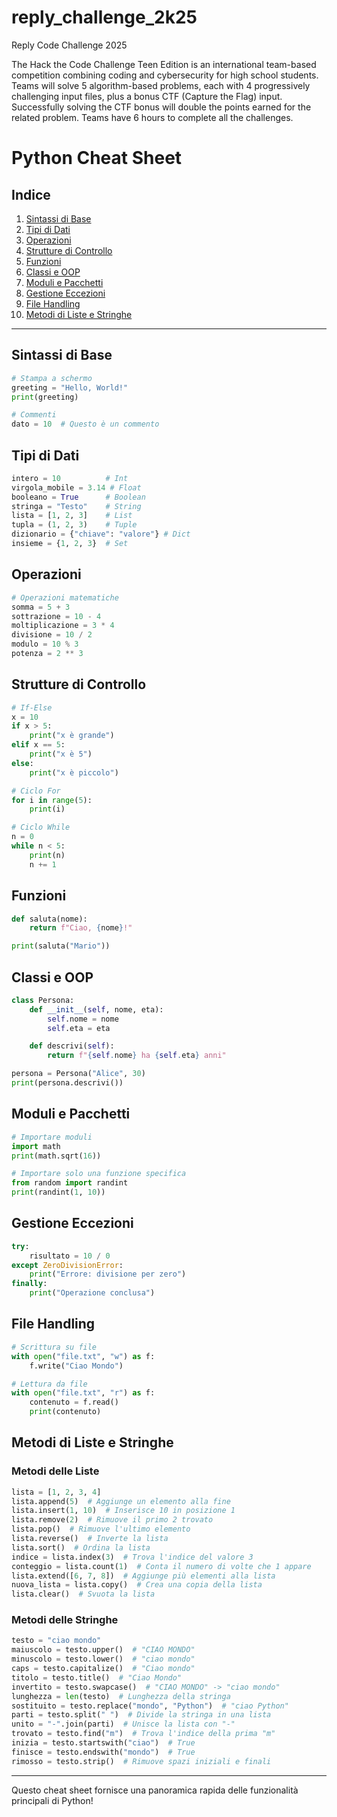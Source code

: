 # reply_challenge_2k25
Reply Code Challenge 2025

The Hack the Code Challenge Teen Edition is an international team-based competition combining coding and cybersecurity for high school students. Teams will solve 5 algorithm-based problems, each with 4 progressively challenging input files, plus a bonus CTF (Capture the Flag) input. Successfully solving the CTF bonus will double the points earned for the related problem. Teams have 6 hours to complete all the challenges.

# Python Cheat Sheet

## Indice
1. [Sintassi di Base](#sintassi-di-base)
2. [Tipi di Dati](#tipi-di-dati)
3. [Operazioni](#operazioni)
4. [Strutture di Controllo](#strutture-di-controllo)
5. [Funzioni](#funzioni)
6. [Classi e OOP](#classi-e-oop)
7. [Moduli e Pacchetti](#moduli-e-pacchetti)
8. [Gestione Eccezioni](#gestione-eccezioni)
9. [File Handling](#file-handling)
10. [Metodi di Liste e Stringhe](#metodi-di-liste-e-stringhe)

---

## Sintassi di Base
```python
# Stampa a schermo
greeting = "Hello, World!"
print(greeting)

# Commenti
dato = 10  # Questo è un commento
```

## Tipi di Dati
```python
intero = 10          # Int
virgola_mobile = 3.14 # Float
booleano = True      # Boolean
stringa = "Testo"    # String
lista = [1, 2, 3]    # List
tupla = (1, 2, 3)    # Tuple
dizionario = {"chiave": "valore"} # Dict
insieme = {1, 2, 3}  # Set
```

## Operazioni
```python
# Operazioni matematiche
somma = 5 + 3
sottrazione = 10 - 4
moltiplicazione = 3 * 4
divisione = 10 / 2
modulo = 10 % 3
potenza = 2 ** 3
```

## Strutture di Controllo
```python
# If-Else
x = 10
if x > 5:
    print("x è grande")
elif x == 5:
    print("x è 5")
else:
    print("x è piccolo")

# Ciclo For
for i in range(5):
    print(i)

# Ciclo While
n = 0
while n < 5:
    print(n)
    n += 1
```

## Funzioni
```python
def saluta(nome):
    return f"Ciao, {nome}!"

print(saluta("Mario"))
```

## Classi e OOP
```python
class Persona:
    def __init__(self, nome, eta):
        self.nome = nome
        self.eta = eta

    def descrivi(self):
        return f"{self.nome} ha {self.eta} anni"

persona = Persona("Alice", 30)
print(persona.descrivi())
```

## Moduli e Pacchetti
```python
# Importare moduli
import math
print(math.sqrt(16))

# Importare solo una funzione specifica
from random import randint
print(randint(1, 10))
```

## Gestione Eccezioni
```python
try:
    risultato = 10 / 0
except ZeroDivisionError:
    print("Errore: divisione per zero")
finally:
    print("Operazione conclusa")
```

## File Handling
```python
# Scrittura su file
with open("file.txt", "w") as f:
    f.write("Ciao Mondo")

# Lettura da file
with open("file.txt", "r") as f:
    contenuto = f.read()
    print(contenuto)
```

## Metodi di Liste e Stringhe

### Metodi delle Liste
```python
lista = [1, 2, 3, 4]
lista.append(5)  # Aggiunge un elemento alla fine
lista.insert(1, 10)  # Inserisce 10 in posizione 1
lista.remove(2)  # Rimuove il primo 2 trovato
lista.pop()  # Rimuove l'ultimo elemento
lista.reverse()  # Inverte la lista
lista.sort()  # Ordina la lista
indice = lista.index(3)  # Trova l'indice del valore 3
conteggio = lista.count(1)  # Conta il numero di volte che 1 appare
lista.extend([6, 7, 8])  # Aggiunge più elementi alla lista
nuova_lista = lista.copy()  # Crea una copia della lista
lista.clear()  # Svuota la lista
```

### Metodi delle Stringhe
```python
testo = "ciao mondo"
maiuscolo = testo.upper()  # "CIAO MONDO"
minuscolo = testo.lower()  # "ciao mondo"
caps = testo.capitalize()  # "Ciao mondo"
titolo = testo.title()  # "Ciao Mondo"
invertito = testo.swapcase()  # "CIAO MONDO" -> "ciao mondo"
lunghezza = len(testo)  # Lunghezza della stringa
sostituito = testo.replace("mondo", "Python")  # "ciao Python"
parti = testo.split(" ")  # Divide la stringa in una lista
unito = "-".join(parti)  # Unisce la lista con "-"
trovato = testo.find("m")  # Trova l'indice della prima "m"
inizia = testo.startswith("ciao")  # True
finisce = testo.endswith("mondo")  # True
rimosso = testo.strip()  # Rimuove spazi iniziali e finali
```

---

Questo cheat sheet fornisce una panoramica rapida delle funzionalità principali di Python!

